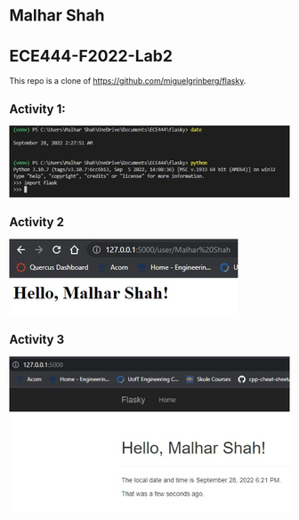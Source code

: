 # Malhar Shah
# ECE444-F2022-Lab2

This repo is a clone of https://github.com/miguelgrinberg/flasky.

## Activity 1:
![Screenshot of Activity 1 Commit](/images/Activity1.jpg)

## Activity 2
![Screenshot of Activity 2](/images/Activity2.jpg)

## Activity 3
![Screenshot of Activity 3](/images/Activity3.jpg)
